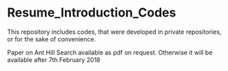# Resume_Introduction_Codes

This repository includes codes, that were developed in private repositories, or for the sake of convenience.

Paper on Ant Hill Search available as pdf on request. 
Otherwise it will be available after 7th February 2018
